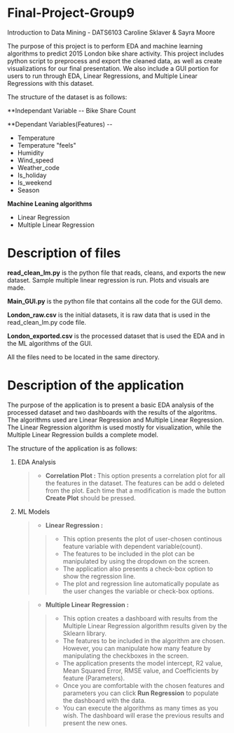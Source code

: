 # Final-Project-Group9
Introduction to Data Mining - DATS6103
Caroline Sklaver & Sayra Moore

The purpose of this project is to perform EDA and machine learning algorithms to predict 2015 London bike share activity. This project includes python script to preprocess and export the cleaned data, as well as create visualizations for our final presentation. We also include a GUI portion for users to run through EDA, Linear Regressions, and Multiple Linear Regressions with this dataset. 

The structure of the dataset is as follows:

**Independant Variable --
Bike Share Count

**Dependant Variables(Features) --
* Temperature
* Temperature "feels"
* Humidity
* Wind_speed
* Weather_code
* Is_holiday
* Is_weekend
* Season

**Machine Leaning algorithms**
* Linear Regression
* Multiple Linear Regression

# Description of files 

**read_clean_lm.py** is the python file that reads, cleans, and exports the new dataset. Sample multiple linear regression is run. Plots and visuals are made. 

**Main_GUI.py** is the python file that contains all the code for the GUI demo.

**London_raw.csv** is the initial datasets, it is raw data that is used in the read_clean_lm.py code file.

**London_exported.csv** is the processed dataset that is used the EDA and in the ML algorithms of the GUI.

All the files need to be located in the same directory.

# Description of the application 

The purpose of the application is to present a basic EDA analysis of the processed dataset and two dashboards with the results of the algoritms. The algorithms used are Linear Regression and Multiple Linear Regression. The Linear Regression algorithm is used mostly for visualization, while the Multiple Linear Regression builds a complete model. 

The structure of the application is as follows:
  
1. EDA Analysis
    >* **Correlation Plot :** This option presents a correlation plot for all the features in the dataset. The features can be add o deleted from the plot. Each time that a modification is made the button **Create Plot** should be pressed.
    
3. ML Models
    >* **Linear Regression :** 
    >>* This option presents the plot of user-chosen continous feature variable with dependent variable(count). 
    >>* The features to be included in the plot can be manipulated by using the dropdown on the screen. 
    >>* The application also presents a check-box option to show the regression line. 
    >>* The plot and regression line automatically populate as the user changes the variable or check-box options. 
   
    
    >* **Multiple Linear Regression :** 
    >>* This option creates a dashboard with results from the Multiple Linear Regression algorithm results given by the Sklearn library. 
    >>* The features to be included in the algorithm are chosen. However, you can manipulate how many feature by manipulating the checkboxes in the screen. 
    >>* The application presents the model intercept, R2 value, Mean Squared Error, RMSE value, and Coefficients by feature (Parameters).
    >>* Once you are comfortable with the chosen features and parameters you can click **Run Regression** to populate the dashboard with the data. 
    >>* You can execute the algorithms as many times as you wish. The dashboard will erase the previous results and present the new ones. 
    
